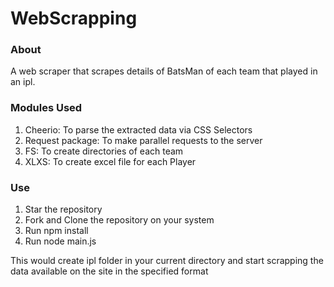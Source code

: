 # WebScrapping

### About
A web scraper that scrapes details of BatsMan of each team that played in an ipl.

### Modules Used
1. Cheerio: To parse the extracted data via CSS Selectors
2. Request package: To make parallel requests to the server 
3. FS: To create directories of each team
4. XLXS: To create excel file for each Player

### Use
1. Star the repository 
2. Fork and Clone the repository on your system
3. Run npm install
4. Run node main.js

This would create ipl folder in your current directory and start scrapping the data available on the site in the specified format

